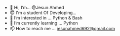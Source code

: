 - 👋 Hi, I’m... @Jesun Ahmed
- 😇 I'm a student Of Developing...
- 👀 I’m interested in ... Python & Bash
- 🌱 I’m currently learning ... Python
- 📫 How to reach me ... jesunahmed692@gmail.com

<!---
mastermind129/mastermind129 is a ✨ special ✨ repository because its `README.md` (this file) appears on your GitHub profile.
You can click the Preview link to take a look at your changes.
--->
